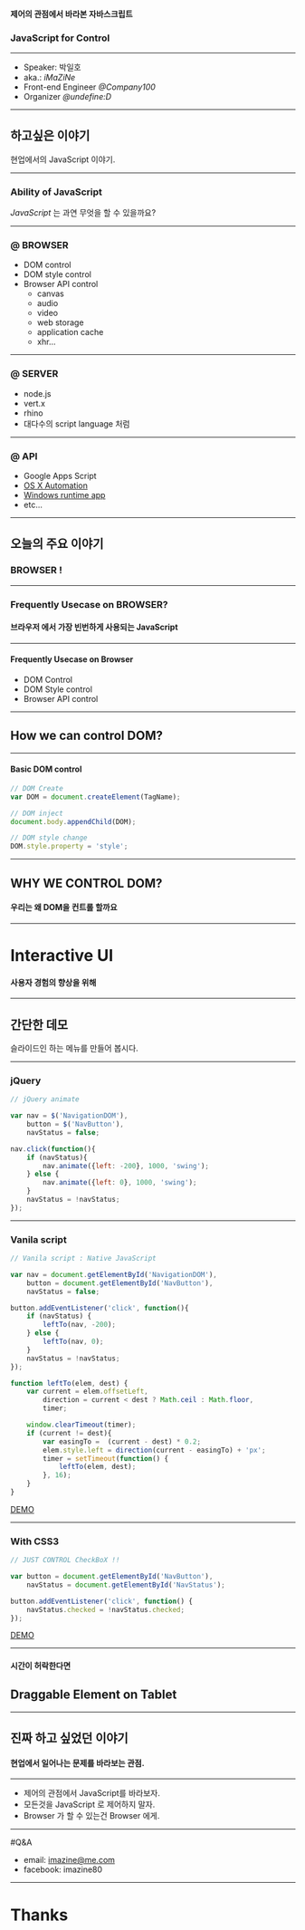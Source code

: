 #### 제어의 관점에서 바라본 자바스크립트
### JavaScript for Control

_ _ _

+ Speaker: 박일호
+ aka.: *iMaZiNe*
+ Front-end Engineer *@Company100*
+ Organizer *@undefine:D*

- - -

## 하고싶은 이야기
현업에서의 JavaScript 이야기.

- - -

### Ability of JavaScript
*JavaScript* 는 과연 무엇을 할 수 있을까요?

_ _ _

### @ BROWSER
+ DOM control
+ DOM style control
+ Browser API control
	+ canvas
	+ audio
	+ video
	+ web storage
	+ application cache
	+ xhr...

_ _ _

### @ SERVER
+ node.js
+ vert.x
+ rhino
+ 대다수의 script language 처럼

_ _ _

### @ API
+ Google Apps Script
+ [OS X Automation](https://developer.apple.com/library/mac/releasenotes/InterapplicationCommunication/RN-JavaScriptForAutomation/)
+ [Windows runtime app](http://msdn.microsoft.com/en-us/library/windows/apps/br211385.aspx)
+ etc...

- - -

## 오늘의 주요 이야기
### BROWSER !

_ _ _

### Frequently Usecase on BROWSER?
#### 브라우저 에서 가장 빈번하게 사용되는 JavaScript

_ _ _

#### Frequently Usecase on Browser
+ DOM Control
+ DOM Style control
+ Browser API control

_ _ _

## How we can control DOM?

_ _ _

#### Basic DOM control

~~~js
// DOM Create
var DOM = document.createElement(TagName);

// DOM inject
document.body.appendChild(DOM);

// DOM style change
DOM.style.property = 'style';

~~~

_ _ _

## WHY WE CONTROL DOM?
#### 우리는 왜 DOM을 컨트롤 할까요

_ _ _

# Interactive UI
#### 사용자 경험의 향상을 위해

- - -

## 간단한 데모
슬라이드인 하는 메뉴를 만들어 봅시다.
_ _ _

### jQuery
~~~js
// jQuery animate

var nav = $('NavigationDOM'),
	button = $('NavButton'),
	navStatus = false;

nav.click(function(){
	if (navStatus){
		nav.animate({left: -200}, 1000, 'swing');
	} else {
		nav.animate({left: 0}, 1000, 'swing');
	}
	navStatus = !navStatus;
});
~~~

_ _ _

### Vanila script
~~~js
// Vanila script : Native JavaScript

var nav = document.getElementById('NavigationDOM'),
	button = document.getElementById('NavButton'),
	navStatus = false;

button.addEventListener('click', function(){
	if (navStatus) {
		leftTo(nav, -200);
	} else {
		leftTo(nav, 0);
	}
	navStatus = !navStatus;
});

function leftTo(elem, dest) {
	var current = elem.offsetLeft,
		direction = current < dest ? Math.ceil : Math.floor,
		timer;

	window.clearTimeout(timer);
	if (current != dest){
		var easingTo =  (current - dest) * 0.2;
		elem.style.left = direction(current - easingTo) + 'px';
		timer = setTimeout(function() {
			leftTo(elem, dest);
		}, 16);
	}
}
~~~

[DEMO](/demo1)

_ _ _

### With CSS3

~~~js
// JUST CONTROL CheckBoX !!

var button = document.getElementById('NavButton'),
	navStatus = document.getElementById('NavStatus');

button.addEventListener('click', function() {
	navStatus.checked = !navStatus.checked;
});
~~~

[DEMO](/demo1)

_ _ _

#### 시간이 허락한다면
## Draggable Element on Tablet

- - -

## 진짜 하고 싶었던 이야기
#### 현업에서 일어나는 문제를 바라보는 관점.
_ _ _

+ 제어의 관점에서 JavaScript를 바라보자.
+ 모든것을 JavaScript 로 제어하지 말자.
+ Browser 가 할 수 있는건 Browser 에게.

- - -

#Q&A
+ email: imazine@me.com
+ facebook: imazine80

_ _ _

# Thanks

